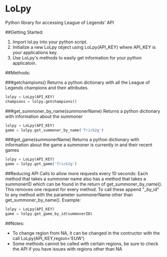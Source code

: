 LoLpy
=====

Python library for accessing League of Legends' API

##Getting Started:

1. Import lol.py into your python script.
2. Initialize a new LoLpy object using LoLpy(API_KEY) where API_KEY is your applications key.
3. Use LoLpy's methods to easily get information for your python applicatoin.

##Methods:

###getchampions()
Returns a python dictionary with all the League of Legends champions and their attributes.
```python
lolpy = LoLpy(API_KEY)
champions = lolpy.getchampions()
```

###get_summoner_by_name(summonerName)
Returns a python dictionary with information about the summoner
```python
lolpy = LoLpy(API_KEY)
game = lolpy.get_summoner_by_name('Trick2g')
```

###get_game(summonerName)
Returns a python dictionary with information about the game a summoner is currently in and their recent games
```python
lolpy = LoLpy(API_KEY)
game = lolpy.get_game('Trick2g')
```

##Reducing API Calls to allow more requests every 10 seconds:
Each method that takes a summoner name also has a method that takes a summonerID which can be found in the return of get_summoner_by_name(). This removes one request for every method.
To call these append "_by_id" to any method with the parameter summonerName other than get_summoner_by_name().
Example:
```python
lolpy = LoLpy(API_KEY)
game = lolpy.get_game_by_id(summonerID)
```

##Notes:
* To change region from NA, it can be changed in the contructor with the call LoLpy(API_KEY,region='EUW')
* Some methods cannot be called with certain regions, be sure to check the API if you have issues with regions other than NA